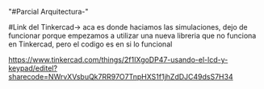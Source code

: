 "#Parcial Arquitectura-" 


#Link del Tinkercad-> aca es donde haciamos las simulaciones, dejo de funcionar porque empezamos a utilizar 
una nueva libreria que no funciona en Tinkercad, pero el codigo es en si lo funcional

https://www.tinkercad.com/things/2f1IXgoDP47-usando-el-lcd-y-keypad/editel?sharecode=NWrvXVsbuQk7RR97O7TnpHXS1f1jhZdDJC49dsS7H34